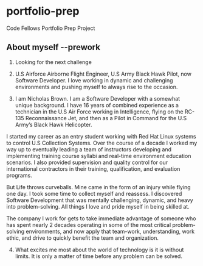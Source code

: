 # portfolio-prep
Code Fellows Portfolio Prep Project


## About myself --prework

1. Looking for the next challenge

2. U.S Airforce Airborne Flight Engineer, U.S Army Black Hawk Pilot, now Software Developer. I love working in dynamic and challenging environments and pushing myself to always rise to the occasion.

3. I am Nicholas Brown. I am a Software Developer with a somewhat unique background. I have 16 years of combined experience as a technician in the U.S Air Force working in  Intelligence, flying on the RC-135 Reconnaissance Jet, and then as a Pilot in Command for the U.S Army’s Black Hawk Helicopter.

I started my career as an entry student working with Red Hat Linux systems to control U.S Collection Systems. Over the course of a decade I worked my way up to eventually leading a team of instructors developing and implementing training course syllabi and real-time environment education scenarios. I also provided supervision and quality control for our international contractors in their training, qualification, and evaluation programs.

But Life throws curveballs. Mine came in the form of an injury while flying one day. I took some time to collect myself and reassess. I discovered Software Development that was mentally challenging, dynamic, and heavy into problem-solving. All things I love and pride myself in being skilled at.

The company I work for gets to take immediate advantage of someone who has spent nearly 2 decades operating in some of the most critical problem-solving environments, and now apply that team-work, understanding, work ethic, and drive to quickly benefit the team and organization.

4. What excites me most about the world of technology is it is without limits. It is only a matter of time before any problem can be solved.
